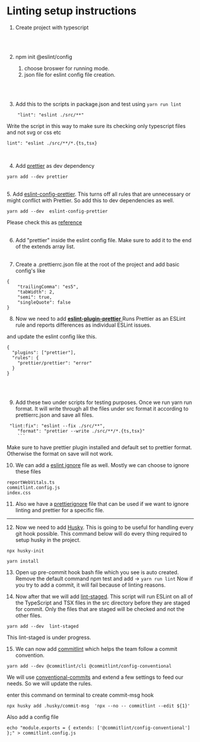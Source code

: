 # Linting setup instructions

1. Create project with typescript

<br/><br/>

2. npm init @eslint/config

   1. choose broswer for running mode.
   2. json file for eslint config file creation.

<br/><br/>

3. Add this to the scripts in package.json and test using `yarn run lint`

```
    "lint": "eslint ./src/**"
```

Write the script in this way to make sure its checking only typescript files and not svg or css etc

```
lint": "eslint ./src/**/*.{ts,tsx}
```

<br/>

4.  Add [prettier](https://prettier.io/) as dev dependency

```
yarn add --dev prettier
```

<br/> 5. Add [eslint-config-prettier](https://github.com/prettier/eslint-config-prettier/).
This turns off all rules that are unnecessary or might conflict with Prettier.
So add this to dev dependencies as well.

```
yarn add --dev  eslint-config-prettier
```

Please check this as [reference](https://prettier.io/docs/en/integrating-with-linters.html)
<br/><br/>

6. Add "prettier" inside the eslint config file. Make sure to add it to the end of the extends array list.
   <br/><br/>

7. Create a .prettierrc.json file at the root of the project and add basic config's like

```
{
    "trailingComma": "es5",
    "tabWidth": 2,
    "semi": true,
    "singleQuote": false
}
```

8. Now we need to add [**eslint-plugin-prettier** ](https://github.com/prettier/eslint-plugin-prettier)
   Runs Prettier as an ESLint rule and reports differences as individual ESLint issues.

and update the eslint config like this.

```
{
  "plugins": ["prettier"],
  "rules": {
    "prettier/prettier": "error"
  }
}
```

<br/><br/>

9. Add these two under scripts for testing purposes.
   Once we run yarn run format. It will write through all the files under src format it according to prettierrc.json and save all files.

````
 "lint:fix": "eslint --fix ./src/**",
    "format": "prettier --write ./src/**/*.{ts,tsx}"
    ```
````

Make sure to have prettier plugin installed and default set to prettier format. Otherwise the format on save will not work.

10. We can add a [eslint ignore](<https://eslint.org/docs/latest/use/configure/ignore#:~:text=You%20can%20configure%20ESLint%20to,(%20.eslintignore%20by%20default).>) file as well. Mostly we can choose to ignore these files

```
reportWebVitals.ts
commitlint.config.js
index.css
```

11. Also we have a [prettierignore](https://prettier.io/docs/en/ignore.html) file that can be used if we want to ignore linting and prettier for a specific file.

---

12. Now we need to add [Husky](https://typicode.github.io/husky/getting-started.html). This is going to be useful for handling every git hook possible.
    This command below will do every thing required to setup husky in the project.

```
npx husky-init

yarn install
```

13. Open up pre-commit hook bash file which you see is auto created. Remove the default command npm test and add -> `yarn run lint`
    Now if you try to add a commit, it will fail because of linting reasons.

14. Now after that we will add [lint-staged](https://github.com/okonet/lint-staged). This script will run ESLint on all of the TypeScript and TSX files in the src directory before they are staged for commit. Only the files that are staged will be checked and not the other files.

```
yarn add --dev  lint-staged
```

This lint-staged is under progress.

15. We can now add [commitlint](https://commitlint.js.org/#/) which helps the team follow a commit convention.

```
yarn add --dev @commitlint/cli @commitlint/config-conventional
```

We will use [conventional-commits](https://www.conventionalcommits.org/en/v1.0.0/) and extend a few settings to feed our needs. So we will update the rules.

enter this command on terminal to create commit-msg hook

```
npx husky add .husky/commit-msg  'npx --no -- commitlint --edit ${1}'
```

Also add a config file

```
echo "module.exports = { extends: ['@commitlint/config-conventional'] };" > commitlint.config.js
```
